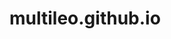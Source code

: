 # multileo.github.io

<!-- Designed by - Ashutosh Kumar
     Website name - MultiLeo. 
     school code - Octans

    contact me :
       youtube   -   https://youtube.com/channel/UCi8qZoUNt6h_-VmrLtzr3Dg
       instagram -   https://www.instagram.com/multileo.official/
       discord   -   https://discord.gg/quuK4yDh
       codepen   -   https://codepen.io/Multileo-Ash
       github    -   https://github.com/MultiLeo-official
-->

